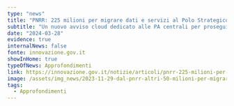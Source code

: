 ```yaml
---
type: "news"
title: "PNRR: 225 milioni per migrare dati e servizi al Polo Strategico Nazionale"
subtitle: "Un nuovo avviso cloud dedicato alle PA centrali per proseguire il percorso di trasformazione digitale del Paese"
date: "2024-03-28"
evidence: true
internalNews: false
fonte: innovazione.gov.it 
showInHome: true
typeOfNews: Approfondimenti
link: https://innovazione.gov.it/notizie/articoli/pnrr-225-milioni-per-migrare-dati-e-servizi-al-polo-strategico-nazionale/
image: /assets/img_news/2023-11-29-dal-pnrr-altri-50-milioni-per-migrare-in-cloud-dati-e-servizi-dei-comuni.png
tags:
  - Approfondimenti
---
```

